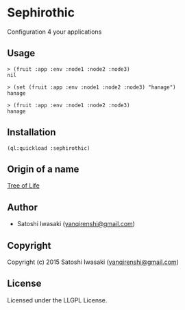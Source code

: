 # Sephirothic
Configuration 4 your applications

## Usage
```
> (fruit :app :env :node1 :node2 :node3)
nil

> (set (fruit :app :env :node1 :node2 :node3) "hanage")
hanage

> (fruit :app :env :node1 :node2 :node3)
hanage
```

## Installation
```
(ql:quickload :sephirothic)
```

## Origin of a name
[Tree of Life](https://en.wikipedia.org/wiki/Tree_of_life)

## Author

* Satoshi Iwasaki (yanqirenshi@gmail.com)

## Copyright

Copyright (c) 2015 Satoshi Iwasaki (yanqirenshi@gmail.com)

## License

Licensed under the LLGPL License.
